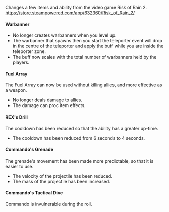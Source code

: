 Changes a few items and ability from the video game Risk of Rain 2.
https://store.steampowered.com/app/632360/Risk_of_Rain_2/

#### Warbanner
* No longer creates warbanners when you level up.
* The warbanner that spawns then you start the teleporter event will drop in the centre of the teleporter and apply the buff while you are inside the teleporter zone.
* The buff now scales with the total number of warbanners held by the players.

#### Fuel Array
The Fuel Array can now be used without killing allies, and more effective as a weapon.
* No longer deals damage to allies.
* The damage can proc item effects.

#### REX's Drill
The cooldown has been reduced so that the ability has a greater up-time.
* The cooldown has been reduced from 6 seconds to 4 seconds.

#### Commando's Grenade
The grenade's movement has been made more predictable, so that it is easier to use.
* The velocity of the projectile has been reduced.
* The mass of the projectile has been increased.

#### Commando's Tactical Dive
Commando is invulnerable during the roll.
